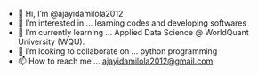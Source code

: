- 👋 Hi, I’m @ajayidamilola2012
- 👀 I’m interested in ... learning codes and developing softwares
- 🌱 I’m currently learning ...  Applied Data Science @ WorldQuant University (WQU).
- 💞️ I’m looking to collaborate on ... python programming
- 📫 How to reach me ... ajayidamilola2012@gmail.com

<!---
ajayidamilola2012/ajayidamilola2012 is a ✨ special ✨ repository because its `README.md` (this file) appears on your GitHub profile.
You can click the Preview link to take a look at your changes.
--->
